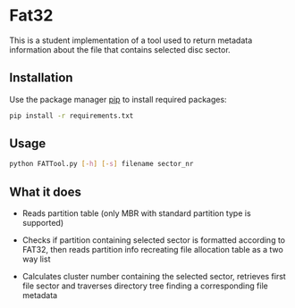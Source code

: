 # Fat32

This is a student implementation of a tool used to return metadata information about the file that contains selected disc sector.

## Installation

Use the package manager [pip](https://pip.pypa.io/en/stable/) to install required packages:

```bash
pip install -r requirements.txt
```

## Usage

```bash
python FATTool.py [-h] [-s] filename sector_nr
```

## What it does

* Reads partition table (only MBR with standard partition type is supported)

* Checks if partition containing selected sector is formatted according to FAT32,
  then reads partition info recreating file allocation table as a two way list

* Calculates cluster number containing the selected sector, retrieves first file
  sector and traverses directory tree finding a corresponding file metadata